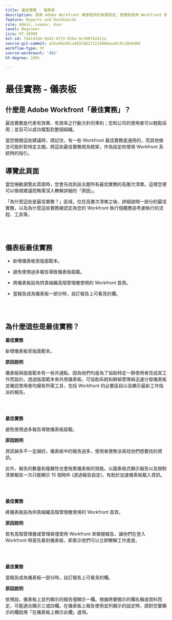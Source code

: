 ```yaml
---
title: 最佳實務 - 儀表板
description: 探索 Adobe Workfront 專家提供的有關設定、管理和使用 Workfront 儀表板的最佳實務建議。
feature: Reports and Dashboards
role: Admin, Leader, User
level: Beginner
jira: KT-10909
exl-id: fd4cd3d4-9343-4f33-919a-9c390f42411a
source-git-commit: a25a49e59ca483246271214886ea4dc9c10e8d66
workflow-type: ht
source-wordcount: '482'
ht-degree: 100%

---
```


# 最佳實務 - 儀表板

## 什麼是 Adobe Workfront「最佳實務」？

最佳實務是代表有效果、有效率之行動方針的準則；您和公司的使用者可以輕鬆採用；並且可以成功複製到整個組織。

當您檢閱這些建議時，請記住，有一些 Workfront 最佳實務是通用的，而其他做法可能針對特定主題。將這些最佳實務視為框架，作為設定和使用 Workfront 系統時的指引。

## 導覽此頁面

當您捲動瀏覽此頁面時，您會先找到該主題所有最佳實務的高層次清單。這樣您便可以檢視建議而無需深入瞭解詳細的「原因」。

「為什麼這些是最佳實務？」區域，位在高層次清單之後，詳細說明一部分的最佳實務，以及為什麼這些實務被認定為您的 Workfront 執行個體應該考慮執行的流程、工具等。

</br>
</br>

## 儀表板最佳實務

* 新增儀表板至版面範本。

* 避免使用過多報告導致儀表板超載。

* 將儀表板設為供貴組織高階管理層使用的 Workfront 首頁。

* 當報告成為儀表板一部分時，自訂報告上可看見的欄。


</br>
</br>


## 為什麼這些是最佳實務？

**最佳實務**

新增儀表板至版面範本。

**原因說明**

儀表板與版面範本有一些共通點，因為他們均是為了協助特定一群使用者完成其工作而設計。透過版面範本來共用儀表板，可協助系統和群組管理員迅速分發儀表板並確認使用者均擁有所需工具，包括 Workfront 的必要區段以及顯示最新工作指派的報告。

</br>
</br>

**最佳實務**

避免使用過多報告導致儀表板超載。

**原因說明**

資訊越多不一定越好。儀表板中的報告過多，使用者便無法尋找他們想要找的資訊。

此外，報告的數量和複雜性也會拖累儀表板的效能。以圖表格式顯示報告以及限制清單報告一次只能顯示 15 個物件 (透過報告設定)，有助於加速儀表板載入資訊。

</br>
</br>

**最佳實務**

將儀表板設為供貴組織高階管理層使用的 Workfront 首頁。

**原因說明**

若有高階管理層或管理員僅使用 Workfront 來檢閱報告，讓他們在登入 Workfront 時首先看到儀表板，即表示他們可以立即瞭解工作進度。

</br>
</br>

**最佳實務**

當報告成為儀表板一部分時，自訂報告上可看見的欄。

**原因說明**

依預設，儀表板上並列顯示的報告僅顯示一欄。根據將要顯示的欄名稱或資料而定，可能適合顯示三或四欄。在儀表板上報告使用並列顯示的設定時，請對您要顯示的欄啟用「在儀表板上顯示此欄」選項。
